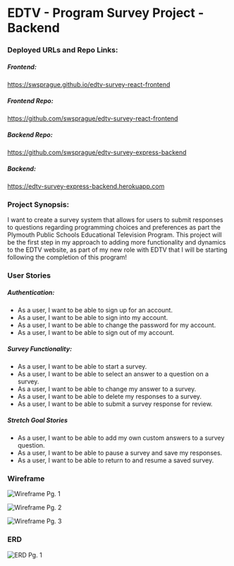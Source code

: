 # EDTV - Program Survey Project - Backend

### Deployed URLs and Repo Links:

##### Frontend:
https://swsprague.github.io/edtv-survey-react-frontend

##### Frontend Repo:
https://github.com/swsprague/edtv-survey-react-frontend

##### Backend Repo:
https://github.com/swsprague/edtv-survey-express-backend

##### Backend:
https://edtv-survey-express-backend.herokuapp.com

### Project Synopsis:
I want to create a survey system that allows for users to submit responses to questions regarding programming choices and preferences as part the Plymouth Public Schools Educational Television Program. This project will be the first step in my approach to adding more functionality and dynamics to the EDTV website, as part of my new role with EDTV that I will be starting following the completion of this program!

### User Stories

##### Authentication:

- As a user, I want to be able to sign up for an account.
- As a user, I want to be able to sign into my account.
- As a user, I want to be able to change the password for my account.
- As a user, I want to be able to sign out of my account.

##### Survey Functionality:

- As a user, I want to be able to start a survey.
- As a user, I want to be able to select an answer to a question on a survey.
- As a user, I want to be able to change my answer to a survey.
- As a user, I want to be able to delete my responses to a survey.
- As a user, I want to be able to submit a survey response for review.

##### Stretch Goal Stories

- As a user, I want to be able to add my own custom answers to a survey question.
- As a user, I want to be able to pause a survey and save my responses.
- As a user, I want to be able to return to and resume a saved survey.

### Wireframe
![Wireframe Pg. 1][Wireframe Pt. 1]

[Wireframe Pt. 1]: https://i.imgur.com/of3YCLZ.png

![Wireframe Pg. 2][Wireframe Pt. 2]

[Wireframe Pt. 2]: https://i.imgur.com/XdIb37i.png

![Wireframe Pg. 3][Wireframe Pt. 3]

[Wireframe Pt. 3]: https://i.imgur.com/tmF78HH.png

### ERD

![ERD Pg. 1][ERD]

[ERD]: https://i.imgur.com/ZQ40KQ6.jpg
